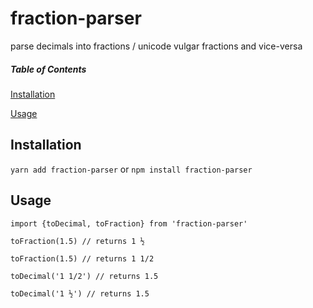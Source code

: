 # fraction-parser
parse decimals into fractions / unicode vulgar fractions and vice-versa

##### Table of Contents 
[Installation](#installation)

[Usage](#usage)


<a name="installation"/>

## Installation

```yarn add fraction-parser``` or  ```npm install fraction-parser```

## Usage

```
import {toDecimal, toFraction} from 'fraction-parser'

toFraction(1.5) // returns 1 ½

toFraction(1.5) // returns 1 1/2

toDecimal('1 1/2') // returns 1.5

toDecimal('1 ½') // returns 1.5

```


